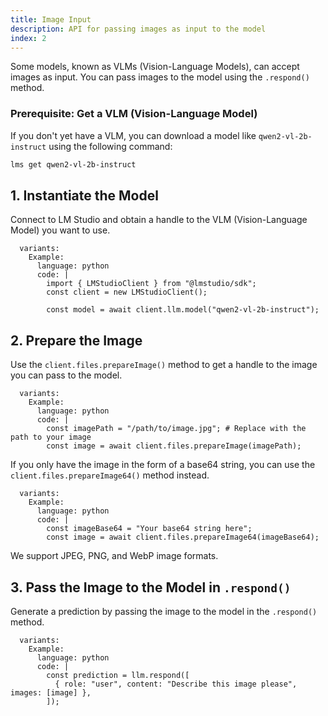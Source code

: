 ```yaml
---
title: Image Input
description: API for passing images as input to the model
index: 2
---
```


Some models, known as VLMs (Vision-Language Models), can accept images as input. You can pass images to the model using the `.respond()` method.

### Prerequisite: Get a VLM (Vision-Language Model)

If you don't yet have a VLM, you can download a model like `qwen2-vl-2b-instruct` using the following command:

```bash
lms get qwen2-vl-2b-instruct
```

## 1. Instantiate the Model

Connect to LM Studio and obtain a handle to the VLM (Vision-Language Model) you want to use.

```lms_code_snippet
  variants:
    Example:
      language: python
      code: |
        import { LMStudioClient } from "@lmstudio/sdk";
        const client = new LMStudioClient();

        const model = await client.llm.model("qwen2-vl-2b-instruct");
```

## 2. Prepare the Image

Use the `client.files.prepareImage()` method to get a handle to the image you can pass to the model.

```lms_code_snippet
  variants:
    Example:
      language: python
      code: |
        const imagePath = "/path/to/image.jpg"; # Replace with the path to your image
        const image = await client.files.prepareImage(imagePath);

```

If you only have the image in the form of a base64 string, you can use the `client.files.prepareImage64()` method instead.

```lms_code_snippet
  variants:
    Example:
      language: python
      code: |
        const imageBase64 = "Your base64 string here";
        const image = await client.files.prepareImage64(imageBase64);
```

We support JPEG, PNG, and WebP image formats.

## 3. Pass the Image to the Model in `.respond()`

Generate a prediction by passing the image to the model in the `.respond()` method.

```lms_code_snippet
  variants:
    Example:
      language: python
      code: |
        const prediction = llm.respond([
          { role: "user", content: "Describe this image please", images: [image] },
        ]);
```
